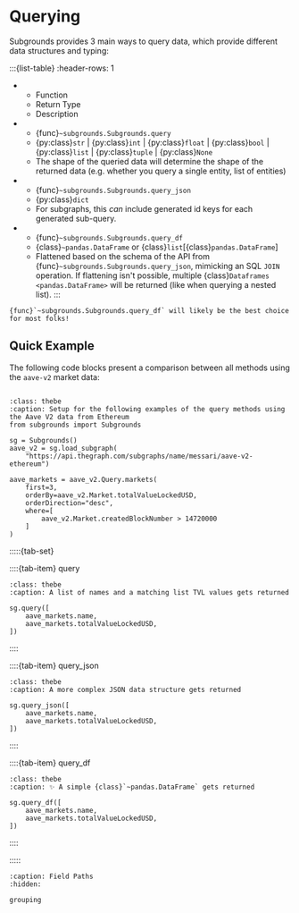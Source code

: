 # Querying

Subgrounds provides 3 main ways to query data, which provide different data structures and typing:

:::{list-table}
:header-rows: 1

* - Function
  - Return Type
  - Description

* - {func}`~subgrounds.Subgrounds.query`
  - {py:class}`str` | {py:class}`int` | {py:class}`float` | {py:class}`bool` | {py:class}`list` | {py:class}`tuple` | {py:class}`None`
  - The shape of the queried data will determine the shape of the returned data (e.g. whether you query a single entity, list of entities)

* - {func}`~subgrounds.Subgrounds.query_json`
  - {py:class}`dict`
  - For subgraphs, this *can* include generated id keys for each generated sub-query.

* - {func}`~subgrounds.Subgrounds.query_df`
  - {class}`~pandas.DataFrame` or {class}`list`\[{class}`pandas.DataFrame`\]
  - Flattened based on the schema of the API from {func}`~subgrounds.Subgrounds.query_json`, mimicking an SQL `JOIN` operation. If flattening isn't possible, multiple {class}`Dataframes <pandas.DataFrame>` will be returned (like when querying a nested list).
:::

```{tip}
{func}`~subgrounds.Subgrounds.query_df` will likely be the best choice for most folks!
```

## Quick Example

The following code blocks present a comparison between all methods using the `aave-v2` market data:

```{thebe-button}
```

```{code-block} python
:class: thebe
:caption: Setup for the following examples of the query methods using the Aave V2 data from Ethereum
from subgrounds import Subgrounds

sg = Subgrounds()
aave_v2 = sg.load_subgraph(
    "https://api.thegraph.com/subgraphs/name/messari/aave-v2-ethereum")

aave_markets = aave_v2.Query.markets(
    first=3,
    orderBy=aave_v2.Market.totalValueLockedUSD,
    orderDirection="desc",
    where=[
        aave_v2.Market.createdBlockNumber > 14720000
    ]
)
```

:::::{tab-set}

::::{tab-item} query
```{code-block} python
:class: thebe
:caption: A list of names and a matching list TVL values gets returned

sg.query([
    aave_markets.name,
    aave_markets.totalValueLockedUSD,
])
```
::::

::::{tab-item} query_json
```{code-block} python
:class: thebe
:caption: A more complex JSON data structure gets returned

sg.query_json([
    aave_markets.name,
    aave_markets.totalValueLockedUSD,
])
```
::::

::::{tab-item} query_df
```{code-block} python
:class: thebe
:caption: ✨ A simple {class}`~pandas.DataFrame` gets returned

sg.query_df([
    aave_markets.name,
    aave_markets.totalValueLockedUSD,
])
```
::::

:::::

```{toctree}
:caption: Field Paths
:hidden:

grouping
```

